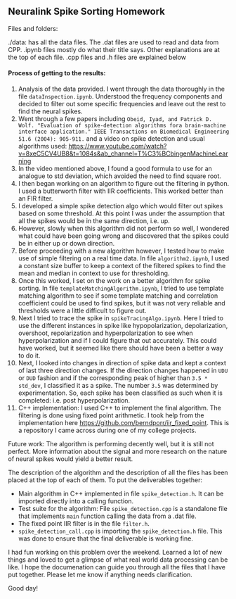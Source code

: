 ## Neuralink Spike Sorting Homework

Files and folders:

./data: has all the data files. The .dat files are used to read and data from CPP.
.ipynb files mostly do what their title says. Other explanations are at the top of each file.
.cpp files and .h files are explained below

#### Process of getting to the results:

1. Analysis of the data provided. I went through the data thoroughly in the file `dataInspection.ipynb`. Understood the frequency components and decided to filter out some specific frequencies and leave out the rest to find the neural spikes.
2. Went through a few papers including `Obeid, Iyad, and Patrick D. Wolf. "Evaluation of spike-detection algorithms fora brain-machine interface application." IEEE Transactions on Biomedical Engineering 51.6 (2004): 905-911.` and a video on spike detection and usual algorithms used: https://www.youtube.com/watch?v=8xeC5CV4UB8&t=1084s&ab_channel=T%C3%BCbingenMachineLearning
3. In the video mentioned above, I found a good formula to use for an analogue to std deviation, which avoided the need to find square root.
4. I then began working on an algorithm to figure out the filtering in python. I used a butterworth filter with IIR coefficients. This worked better than an FIR filter.
5. I developed a simple spike detection algo which would filter out spikes based on some threshold. At this point I was under the assumption that all the spikes would be in the same direction, i.e. up. 
6. However, slowly when this algorithm did not perform so well, I wondered what could have been going wrong and discovered that the spikes could be in either up or down direction.
7. Before proceeding with a new algorithm however, I tested how to make use of simple filtering on a real time data. In file `algorithm2.ipynb`, I used a constant size buffer to keep a context of the filtered spikes to find the mean and median in context to use for thresholding.
8. Once this worked, I set on the work on a better algorithm for spike sorting. In file `templateMatchingAlgorithm.ipynb`, I tried to use template matching algorithm to see if some template matching and correlation coefficient could be used to find spikes, but it was not very reliable and thresholds were a little difficult to figure out.
9. Next I tried to trace the spike in `spikeTracingAlgo.ipynb`. Here I tried to use the different instances in spike like hypopolarization, depolarization, overshoot, repolarization and hyperpolarization to see when hyperpolarization and if I could figure that out accurately. This could have worked, but it seemed like there should have been a better a way to do it.
10. Next, I looked into changes in direction of spike data and kept a context of last three direction changes. If the direction changes happened in `UDU` or `DUD` fashion and if the corresponding peak of higher than `3.5 * std_dev`,  I classified it as a spike. The number `3.5` was determined by experimentation. So, each spike has been classified as such when it is completed: i.e. post hyperpolarization.
11. C++ implementation: I used C++ to implement the final algorithm. The filtering is done using fixed point arithmetic. I took help from the implementation here https://github.com/berndporr/iir_fixed_point. This is a repository I came across during one of my college projects.

Future work: The algorithm is performing decently well, but it is still not perfect. More information about the signal and more research on the nature of neural spikes would yield a better result.

The description of the algorithm and the description of all the files has been placed at the top of each of them. To put the deliverables together:

- Main algorithm in C++ implemented in file `spike_detection.h`. It can be imported directly into a calling function.
- Test suite for the algorithm: File `spike_detection.cpp` is a standalone file that implements `main` function calling the data from a .dat file.
- The fixed point IIR filter is in the file `filter.h`.
- `spike_detection_call.cpp` is importing the `spike_detection.h` file. This was done to ensure that the final deliverable is working fine.

I had fun working on this problem over the weekend. Learned a lot of new things and loved to get a glimpse of what real world data processing can be like. I hope the documenation can guide you through all the files that I have put together. Please let me know if anything needs clarification.

Good day!